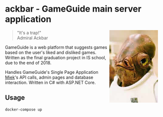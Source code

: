 # ackbar - GameGuide main server application

<img src="ackbar-small.jpg"
 alt="Picture of Admiral Ackbar" title="Admiral Ackbar"
 align="right" />

> "It's a trap!"   
> Admiral Ackbar

GameGuide is a web platform that suggests games based on the user's liked and disliked games.
Written as the final graduation project in IS school, due to the end of 2018.

Handles GameGuide's Single Page Application [Miek](https://github.com/thiagoandf/Miek)'s API calls, admin pages and database interaction.
Written in C# with ASP.NET Core.

## Usage
```bash
docker-compose up
```
